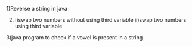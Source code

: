 1)Reverse a string in java

2) i)swap two numbers without using third variable
   ii)swap two numbers using third variable

3)java program to check if a vowel is present in a string


